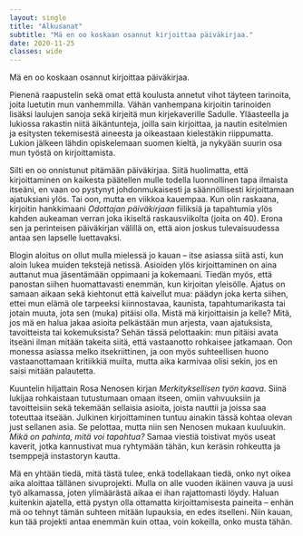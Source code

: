 ```yaml
---
layout: single
title: "Alkusanat"
subtitle: "Mä en oo koskaan osannut kirjoittaa päiväkirjaa."
date: 2020-11-25
classes: wide
---
```


Mä en oo koskaan osannut kirjoittaa päiväkirjaa. 

Pienenä raapustelin sekä omat että koulusta annetut vihot täyteen tarinoita, joita luetutin mun vanhemmilla. Vähän vanhempana kirjoitin tarinoiden lisäksi laulujen sanoja sekä kirjeitä mun kirjekaverille Sadulle. Yläasteella ja lukiossa rakastin niitä äikäntunteja, joilla sain kirjoittaa, ja nautin esitelmien ja esitysten tekemisestä aineesta ja oikeastaan kielestäkin riippumatta. Lukion jälkeen lähdin opiskelemaan suomen kieltä, ja nykyään suurin osa mun työstä on kirjoittamista.

Silti en oo onnistunut pitämään päiväkirjaa. Siitä huolimatta, että kirjoittaminen on kaikesta päätellen mulle todella luonnollinen tapa ilmaista itseäni, en vaan oo pystynyt johdonmukaisesti ja säännöllisesti kirjoittamaan ajatuksiani ylös. Tai oon, mutta en viikkoa kauempaa. Kun olin raskaana, kirjoitin hankkimaani *Odottajan päiväkirjaan* fiiliksiä ja tapahtumia ylös kahden aukeaman verran joka ikiseltä raskausviikolta (joita on 40). Erona sen ja perinteisen päiväkirjan välillä on, että aion joskus tulevaisuudessa antaa sen lapselle luettavaksi. 

Blogin aloitus on ollut mulla mielessä jo kauan – itse asiassa siitä asti, kun aloin lukea muiden tekstejä netissä. Asioiden ylös kirjoittaminen on aina auttanut mua jäsentämään oppimaani ja kokemaani. Tiedän myös, että panostan siihen huomattavasti enemmän, kun kirjoitan yleisölle. Ajatus on samaan aikaan sekä kiehtonut että kaivellut mua: päädyn joka kerta siihen, ettei mun elämä ole tarpeeksi kiinnostavaa, kaunista, tapahtumarikasta tai jotain muuta, jota sen (muka) pitäisi olla. Mistä mä kirjoittaisin ja kelle? Mitä, jos mä en halua jakaa asioita pelkästään mun arjesta, vaan ajatuksista, tavoitteista tai kokemuksista? Sehän tässä pelottaakin: mun pitäisi avata itseäni ilman mitään takeita siitä, että vastaanotto rohkaisee jatkamaan. Oon monessa asiassa melko itsekriittinen, ja oon myös suhteellisen huono vastaanottamaan kritiikkiä muilta, mutta aika karmivaa olisi sekin, jos en saisi mitään palautetta.

Kuuntelin hiljattain Rosa Nenosen kirjan *Merkityksellisen työn kaava*. Siinä lukijaa rohkaistaan tutustumaan omaan itseen, omiin vahvuuksiin ja tavoitteisiin sekä tekemään sellaisia asioita, joista nauttii ja joissa saa toteuttaa itseään. Julkinen kirjoittaminen tuntuu ainakin tässä kohtaa olevan just sellanen asia. Se pelottaa, mutta niin sen Nenosen mukaan kuuluukin. *Mikä on pahinta, mitä voi tapahtua?* Samaa viestiä toistivat myös useat kaverit, jotka kannustivat mua ryhtymään tähän, kun keräsin rohkeutta ja tsemppejä instastoryn kautta. 

Mä en yhtään tiedä, mitä tästä tulee, enkä todellakaan tiedä, onko nyt oikea aika aloittaa tällänen sivuprojekti. Mulla on alle vuoden ikäinen vauva ja uusi työ alkamassa, joten ylimäärästä aikaa ei ihan rajattomasti löydy. Haluan kuitenkin ajatella, että pystyn olla ottamatta kirjoittamisesta paineita – enhän mä oo tehnyt tämän suhteen mitään lupauksia, en edes itselleni. Niin kauan, kun tää projekti antaa enemmän kuin ottaa, voin kokeilla, onko musta tähän. 
